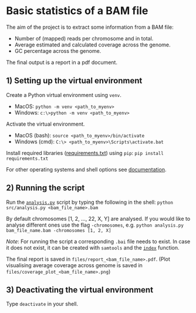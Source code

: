 # Basic statistics of a BAM file

The aim of the project is to extract some information from a BAM file:
- Number of (mapped) reads per chromosome and in total.
- Average estimated and calculated coverage across the genome.
- GC percentage across the genome.

The final output is a report in a pdf document.

## 1) Setting up the virtual environment

Create a Python virtual environment using `venv`.
- MacOS: ```python -m venv <path_to_myenv>```
- Windows: ```c:\>python -m venv <path_to_myenv>```

Activate the virtual environment.
- MacOS (bash): ```source <path_to_myenv>/bin/activate```
- Windows (cmd): ```C:\> <path_to_myenv>\Scripts\activate.bat```

Install required libraries ([requirements.txt](https://github.com/anaborovac/Basic-BAM-Statistics/blob/main/requirements.txt)) using `pip`:
```pip install requirements.txt```

For other operating systems and shell options see [documentation](https://docs.python.org/3/library/venv.html).

## 2) Running the script

Run the [`analysis.py`](https://github.com/anaborovac/Basic-BAM-Statistics/blob/main/src/analysis.py) script by typing the following in the shell: ```python src/analysis.py <bam_file_name>.bam```

By default chromosomes [1, 2, ..., 22, X, Y] are analysed. If you would like to analyse different ones use the flag `-chromosomes`, e.g. ```python analysis.py bam_file_name.bam -chromosomes [1, 2, X]```

*Note*: For running the script a corresponding `.bai` file needs to exist. In case it does not exist, it can be created with `samtools` and the [`index`](http://www.htslib.org/doc/samtools-index.html) function.

The final report is saved in `files/report_<bam_file_name>.pdf`. (Plot visualising average coverage across genome is saved in `files/coverage_plot_<bam_file_name>.png`)

## 3) Deactivating the virtual environment

Type `deactivate` in your shell.

